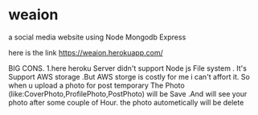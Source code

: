 # weaion
a social media website using Node Mongodb Express

here is the link
https://weaion.herokuapp.com/


<span color="color:red"> BIG CONS.<span>
1.here heroku Server didn't support Node js File system . It's Support AWS storage .But AWS storge is costly for me i can't affort it. 
So when u upload a photo for post temporary The Photo (like:CoverPhoto,ProfilePhoto,PostPhoto) will be Save .And will see your photo 
after some couple of Hour. the photo autometically will be delete

